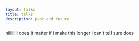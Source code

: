 ```yaml
---
layout: talks
title: talks
description: past and future
---
```


hiiiiiiiii does it matter if i make this longer i can't tell sure does

